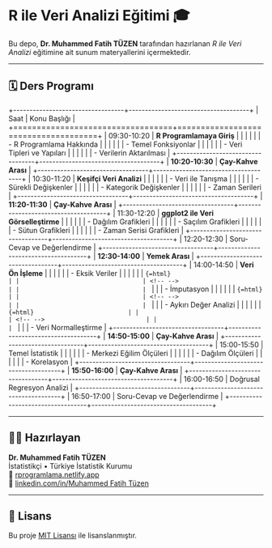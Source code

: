 # R ile Veri Analizi Eğitimi 🎓

Bu depo, **Dr. Muhammed Fatih TÜZEN** tarafından hazırlanan *R ile Veri Analizi* eğitimine ait sunum materyallerini içermektedir.

------------------------------------------------------------------------

## 🗓️ Ders Programı

+----------------------------------+-------------------------------------+
| Saat                             | Konu Başlığı                        |
+==================================+=====================================+
| 09:30-10:20                      | **R Programlamaya Giriş**           |
|                                  |                                     |
|                                  | -   R Programlama Hakkında          |
|                                  |                                     |
|                                  | -   Temel Fonksiyonlar              |
|                                  |                                     |
|                                  | -   Veri Tipleri ve Yapıları        |
|                                  |                                     |
|                                  | -   Verilerin Aktarılması           |
+----------------------------------+-------------------------------------+
| **10:20-10:30**                  | **Çay-Kahve Arası**                 |
+----------------------------------+-------------------------------------+
| 10:30-11:20                      | **Keşifçi Veri Analizi**            |
|                                  |                                     |
|                                  | -   Veri ile Tanışma                |
|                                  |                                     |
|                                  | -   Sürekli Değişkenler             |
|                                  |                                     |
|                                  | -   Kategorik Değişkenler           |
|                                  |                                     |
|                                  | -   Zaman Serileri                  |
+----------------------------------+-------------------------------------+
| **11:20-11:30**                  | **Çay-Kahve Arası**                 |
+----------------------------------+-------------------------------------+
| 11:30-12:20                      | **ggplot2 ile Veri Görselleştirme** |
|                                  |                                     |
|                                  | -   Dağılım Grafikleri              |
|                                  |                                     |
|                                  | -   Saçılım Grafikleri              |
|                                  |                                     |
|                                  | -   Sütun Grafikleri                |
|                                  |                                     |
|                                  | -   Zaman Serisi Grafikleri         |
+----------------------------------+-------------------------------------+
| 12:20-12:30                      | Soru-Cevap ve Değerlendirme         |
+----------------------------------+-------------------------------------+
| **12:30-14:00**                  | **Yemek Arası**                     |
+----------------------------------+-------------------------------------+
| 14:00-14:50                      | **Veri Ön İşleme**                  |
|                                  |                                     |
|                                  | -   Eksik Veriler                   |
|                                  |                                     |
|                                  | ```{=html}                          |
|                                  | <!-- -->                            |
|                                  | ```                                 |
|                                  | -   İmputasyon                      |
|                                  |                                     |
|                                  | ```{=html}                          |
|                                  | <!-- -->                            |
|                                  | ```                                 |
|                                  | -   Aykırı Değer Analizi            |
|                                  |                                     |
|                                  | ```{=html}                          |
|                                  | <!-- -->                            |
|                                  | ```                                 |
|                                  | -   Veri Normalleştirme             |
+----------------------------------+-------------------------------------+
| **14:50-15:00**                  | **Çay-Kahve Arası**                 |
+----------------------------------+-------------------------------------+
| 15:00-15:50                      | Temel İstatistik                    |
|                                  |                                     |
|                                  | -   Merkezi Eğilim Ölçüleri         |
|                                  |                                     |
|                                  | -   Dağılım Ölçüleri                |
|                                  |                                     |
|                                  | -   Korelasyon                      |
+----------------------------------+-------------------------------------+
| **15:50-16:00**                  | **Çay-Kahve Arası**                 |
+----------------------------------+-------------------------------------+
| 16:00-16:50                      | Doğrusal Regresyon Analizi          |
+----------------------------------+-------------------------------------+
| 16:50-17:00                      | Soru-Cevap ve Değerlendirme         |
+----------------------------------+-------------------------------------+

------------------------------------------------------------------------

## 👨‍🏫 Hazırlayan

**Dr. Muhammed Fatih TÜZEN**\
İstatistikçi • Türkiye İstatistik Kurumu\
🔗 [rprogramlama.netlify.app](https://rprogramlama.netlify.app)\
🔗 [linkedin.com/in/](https://www.linkedin.com/in/fatihtuzen)[Muhammed Fatih Tüzen](https://www.linkedin.com/in/dr-m-fatih-t-2b2a4328/)

------------------------------------------------------------------------

## 📝 Lisans

Bu proje [MIT Lisansı](LICENSE) ile lisanslanmıştır.
